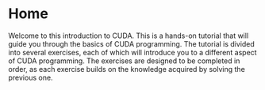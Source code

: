 # Home

Welcome to this introduction to CUDA. This is a hands-on tutorial that will guide you through the basics of CUDA programming. The tutorial is divided into several exercises, each of which will introduce you to a different aspect of CUDA programming. The exercises are designed to be completed in order, as each exercise builds on the knowledge acquired by solving the previous one.